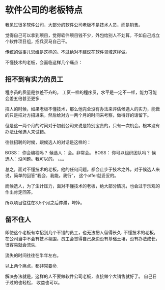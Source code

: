 # 软件公司的老板特点

我见过很多软件公司，大部分的软件公司老板不是技术人员，而是销售。

觉得自己可以拿到项目，觉得软件项目钱不少，外包给别人不划算，不如自己成立个软件项目组，招兵买马自己干。

传统的做事儿思维是这样的。不过绝对不建议在软件领域这样做。 

不懂技术的老板，会面临这样几个痛点：

## 招不到有实力的员工

程序员的质量是参差不齐的。 工资一样的程序员，水平是一定不一样，能力可能会差五倍甚至更多. 

招人的时候，如果老板不懂技术，那么他完全没有办法来评估候选人的实力，能做的只是把对方招进来，然后给对方一两个月的时间来考察，做得好的话留下。

但是这一两个月的时间对于初创公司来说是特别宝贵的，只有一次机会。根本没有办法让候选人来试错。

往往招聘的时候，跟候选人的对话是这样的： 

BOSS： 你会编程吗？ 
候选人： 会。非常会。
BOSS： 你可以组织团队吗？
候选人：没问题。我可以的。
。。。

总之，面对不懂技术的老板，他的任何问题，都会止步于技术之外。对于候选人来说，简单的回答“我会，我能，我行”， 这个offer就妥妥的。 

而候选人，为了生计压力，面对不懂技术的老板，绝大部分情况，也会过于乐观的作出肯定回答。

所以项目往往在3,5个月之后停滞，垮掉。

## 留不住人

即使这个老板有幸招到几个不错的员工，也无法把人留得长久. 不懂技术的老板，在公司当中不会有技术氛围，员工会觉得自己身边没有基础土壤，没有办法成长，很容易就会流失. 

流失的时间往往在半年左右。

以上两个痛点，都非常要命.

解决办法就是，这样的人不要做软件公司老板，直接做个大销售就好了。 自己日子过的也轻松， 收益也可以。